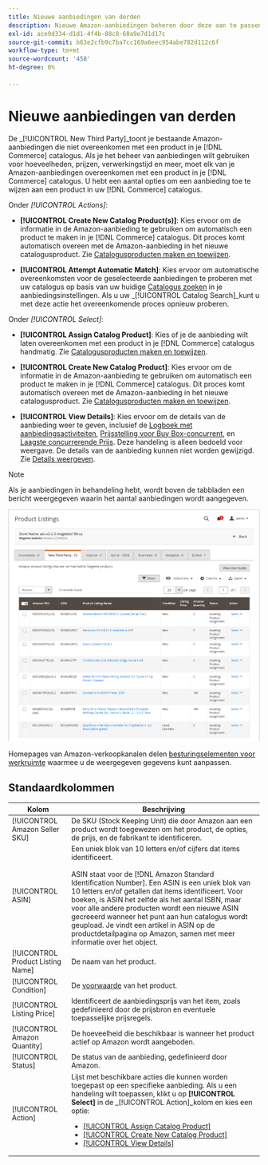 ```yaml
---
title: Nieuwe aanbiedingen van derden
description: Nieuwe Amazon-aanbiedingen beheren door deze aan te passen aan een product in je handelscatalogus.
exl-id: ace9d334-d1d1-4f4b-88c8-60a9e7d1d17c
source-git-commit: b63e2cfb9c7ba7cc169a6eec954abe782d112c6f
workflow-type: tm+mt
source-wordcount: '458'
ht-degree: 0%

---
```


# Nieuwe aanbiedingen van derden

De _[!UICONTROL New Third Party]_toont je bestaande Amazon-aanbiedingen die niet overeenkomen met een product in je [!DNL Commerce] catalogus. Als je het beheer van aanbiedingen wilt gebruiken voor hoeveelheden, prijzen, verwerkingstijd en meer, moet elk van je Amazon-aanbiedingen overeenkomen met een product in je [!DNL Commerce] catalogus. U hebt een aantal opties om een aanbieding toe te wijzen aan een product in uw [!DNL Commerce] catalogus.

Onder _[!UICONTROL Actions]_:

- **[!UICONTROL Create New Catalog Product(s)]**: Kies ervoor om de informatie in de Amazon-aanbieding te gebruiken om automatisch een product te maken in je [!DNL Commerce] catalogus. Dit proces komt automatisch overeen met de Amazon-aanbieding in het nieuwe catalogusproduct. Zie [Catalogusproducten maken en toewijzen](./creating-assigning-catalog-products.md).

- **[!UICONTROL Attempt Automatic Match]**: Kies ervoor om automatische overeenkomsten voor de geselecteerde aanbiedingen te proberen met uw catalogus op basis van uw huidige [Catalogus zoeken](./catalog-search.md) in je aanbiedingsinstellingen. Als u uw _[!UICONTROL Catalog Search]_kunt u met deze actie het overeenkomende proces opnieuw proberen.

Onder _[!UICONTROL Select]_:

- **[!UICONTROL Assign Catalog Product]**: Kies of je de aanbieding wilt laten overeenkomen met een product in je [!DNL Commerce] catalogus handmatig. Zie [Catalogusproducten maken en toewijzen](./creating-assigning-catalog-products.md).

- **[!UICONTROL Create New Catalog Product]**: Kies ervoor om de informatie in de Amazon-aanbieding te gebruiken om automatisch een product te maken in je [!DNL Commerce] catalogus. Dit proces komt automatisch overeen met de Amazon-aanbieding in het nieuwe catalogusproduct. Zie [Catalogusproducten maken en toewijzen](./creating-assigning-catalog-products.md).

- **[!UICONTROL View Details]**: Kies ervoor om de details van de aanbieding weer te geven, inclusief de [Logboek met aanbiedingsactiviteiten](./product-listing-details.md#listing-activity-log), [Prijsstelling voor Buy Box-concurrent](./product-listing-details.md#buy-box-competitor-pricing), en [Laagste concurrerende Prijs](./product-listing-details.md#lowest-competitor-pricing). Deze handeling is alleen bedoeld voor weergave. De details van de aanbieding kunnen niet worden gewijzigd. Zie [Details weergeven](./product-listing-details.md).

>[!NOTE]
>
>Als je aanbiedingen in behandeling hebt, wordt boven de tabbladen een bericht weergegeven waarin het aantal aanbiedingen wordt aangegeven.

![Nieuwe aanbiedingen van derden](assets/amazon-listings-new-third-party.png)

Homepages van Amazon-verkoopkanalen delen [besturingselementen voor werkruimte](./workspace-controls.md) waarmee u de weergegeven gegevens kunt aanpassen.

## Standaardkolommen

| Kolom | Beschrijving |
|---|---|
| [!UICONTROL Amazon Seller SKU] | De SKU (Stock Keeping Unit) die door Amazon aan een product wordt toegewezen om het product, de opties, de prijs, en de fabrikant te identificeren. |
| [!UICONTROL ASIN] | Een uniek blok van 10 letters en/of cijfers dat items identificeert.<br><br>ASIN staat voor de [!DNL Amazon Standard Identification Number]. Een ASIN is een uniek blok van 10 letters en/of getallen dat items identificeert. Voor boeken, is ASIN het zelfde als het aantal ISBN, maar voor alle andere producten wordt een nieuwe ASIN gecreeerd wanneer het punt aan hun catalogus wordt geupload. Je vindt een artikel in ASIN op de productdetailpagina op Amazon, samen met meer informatie over het object. |
| [!UICONTROL Product Listing Name] | De naam van het product. |
| [!UICONTROL Condition] | De [voorwaarde](./product-listing-condition.md) van het product. |
| [!UICONTROL Listing Price] | Identificeert de aanbiedingsprijs van het item, zoals gedefinieerd door de prijsbron en eventuele toepasselijke prijsregels. |
| [!UICONTROL Amazon Quantity] | De hoeveelheid die beschikbaar is wanneer het product actief op Amazon wordt aangeboden. |
| [!UICONTROL Status] | De status van de aanbieding, gedefinieerd door Amazon. |
| [!UICONTROL Action] | Lijst met beschikbare acties die kunnen worden toegepast op een specifieke aanbieding. Als u een handeling wilt toepassen, klikt u op **[!UICONTROL Select]** in de _[!UICONTROL Action]_kolom en kies een optie:<ul><li>[[!UICONTROL Assign Catalog Product]](./creating-assigning-catalog-products.md)</li><li>[[!UICONTROL Create New Catalog Product]](./creating-assigning-catalog-products.md)</li><li>[[!UICONTROL View Details]](./product-listing-details.md)</li></ul> |
